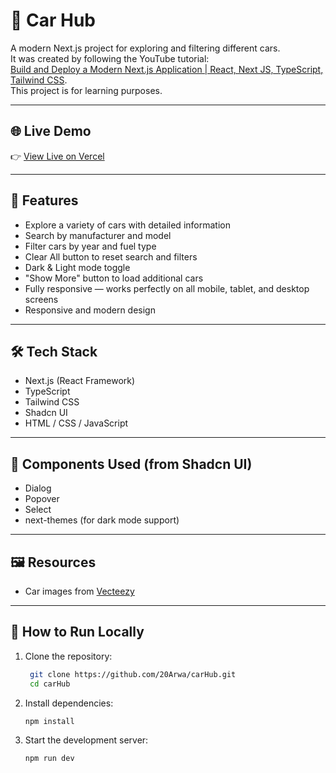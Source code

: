 # 🚙 Car Hub

A modern Next.js project for exploring and filtering different cars.  
It was created by following the YouTube tutorial:  
[Build and Deploy a Modern Next.js Application | React, Next JS, TypeScript, Tailwind CSS](https://youtu.be/pUNSHPyVryU?si=bbaGrVjYvuiEwrAy).  
This project is for learning purposes.

---

## 🌐 Live Demo
👉 [View Live on Vercel](https://carhub-chi-lake.vercel.app/)

---

## 📌 Features
- Explore a variety of cars with detailed information  
- Search by manufacturer and model 
- Filter cars by year and fuel type 
- Clear All button to reset search and filters  
- Dark & Light mode toggle  
- "Show More" button to load additional cars  
- Fully responsive — works perfectly on all mobile, tablet, and desktop screens
- Responsive and modern design  

---

## 🛠️ Tech Stack
- Next.js (React Framework)  
- TypeScript  
- Tailwind CSS  
- Shadcn UI  
- HTML / CSS / JavaScript  

---

## 🧩 Components Used (from Shadcn UI)
- Dialog  
- Popover  
- Select  
- next-themes (for dark mode support)

---

## 🖼️ Resources
- Car images from [Vecteezy](https://www.vecteezy.com)

---

## 🚀 How to Run Locally

1. Clone the repository:
   ```bash
    git clone https://github.com/20Arwa/carHub.git
    cd carHub

2. Install dependencies:
    ```bash
    npm install

3. Start the development server:
    ```bash
    npm run dev
